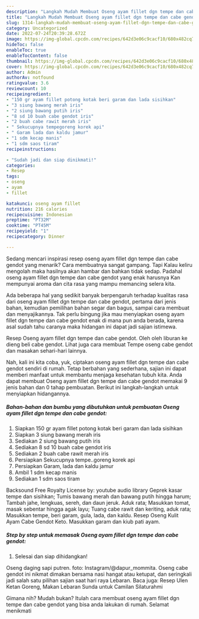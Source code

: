 ```yaml
---
description: "Langkah Mudah Membuat Oseng ayam fillet dgn tempe dan cabe gendot yang Enak Banget}"
title: "Langkah Mudah Membuat Oseng ayam fillet dgn tempe dan cabe gendot yang Enak Banget}"
slug: 1314-langkah-mudah-membuat-oseng-ayam-fillet-dgn-tempe-dan-cabe-gendot-yang-enak-banget
category: Uncategorized
date: 2022-07-24T20:39:28.672Z
image: https://img-global.cpcdn.com/recipes/642d3e06c9cacf10/680x482cq70/oseng-ayam-fillet-dgn-tempe-dan-cabe-gendot-foto-resep-utama.jpg
hideToc: false
enableToc: true
enableTocContent: false
thumbnail: https://img-global.cpcdn.com/recipes/642d3e06c9cacf10/680x482cq70/oseng-ayam-fillet-dgn-tempe-dan-cabe-gendot-foto-resep-utama.jpg
cover: https://img-global.cpcdn.com/recipes/642d3e06c9cacf10/680x482cq70/oseng-ayam-fillet-dgn-tempe-dan-cabe-gendot-foto-resep-utama.jpg
author: Admin
authorAv: notfound
ratingvalue: 3.6
reviewcount: 10
recipeingredient:
- "150 gr ayam fillet potong kotak beri garam dan lada sisihkan"
- "3 siung bawang merah iris"
- "2 siung bawang putih iris"
- "8 sd 10 buah cabe gendot iris"
- "2 buah cabe rawit merah iris"
- " Sekucupnya tempegoreng korek api"
- " Garam lada dan kaldu jamur"
- "1 sdm kecap manis"
- "1 sdm saos tiram"
recipeinstructions:

- "Sudah jadi dan siap dinikmati!"
categories:
- Resep
tags:
- oseng
- ayam
- fillet

katakunci: oseng ayam fillet 
nutrition: 216 calories
recipecuisine: Indonesian
preptime: "PT32M"
cooktime: "PT45M"
recipeyield: "1"
recipecategory: Dinner

---
```



Sedang mencari inspirasi resep oseng ayam fillet dgn tempe dan cabe gendot yang menarik? Cara membuatnya sangat gampang. Tapi Kalau keliru mengolah maka hasilnya akan hambar dan bahkan tidak sedap. Padahal oseng ayam fillet dgn tempe dan cabe gendot yang enak harusnya Kan mempunyai aroma dan cita rasa yang mampu memancing selera kita.


Ada beberapa hal yang sedikit banyak berpengaruh terhadap kualitas rasa dari oseng ayam fillet dgn tempe dan cabe gendot, pertama dari jenis bahan, kemudian pemilihan bahan segar dan bagus, sampai cara membuat dan menyajikannya. Tak perlu bingung jika mau menyiapkan oseng ayam fillet dgn tempe dan cabe gendot enak di mana pun anda berada, karena asal sudah tahu caranya maka hidangan ini dapat jadi sajian istimewa.

Resep Oseng ayam fillet dgn tempe dan cabe gendot. Oleh oleh liburan ke dieng beli cabe gendot. Lihat juga cara membuat Tempe oseng cabe gendot dan masakan sehari-hari lainnya.


Nah, kali ini kita coba, yuk, ciptakan oseng ayam fillet dgn tempe dan cabe gendot sendiri di rumah. Tetap berbahan yang sederhana, sajian ini dapat memberi manfaat untuk membantu menjaga kesehatan tubuh kita. Anda dapat membuat Oseng ayam fillet dgn tempe dan cabe gendot memakai 9 jenis bahan dan 0 tahap pembuatan. Berikut ini langkah-langkah untuk menyiapkan hidangannya.

<!--inarticleads1-->

##### Bahan-bahan dan bumbu yang dibutuhkan untuk pembuatan Oseng ayam fillet dgn tempe dan cabe gendot:

1. Siapkan 150 gr ayam fillet potong kotak beri garam dan lada sisihkan
1. Siapkan 3 siung bawang merah iris
1. Sediakan 2 siung bawang putih iris
1. Sediakan 8 sd 10 buah cabe gendot iris
1. Sediakan 2 buah cabe rawit merah iris
1. Persiapkan  Sekucupnya tempe..goreng korek api
1. Persiapkan  Garam, lada dan kaldu jamur
1. Ambil 1 sdm kecap manis
1. Sediakan 1 sdm saos tiram


Backsound Free Royalty License by: youtube audio library Geprek kasar tempe dan sisihkan; Tumis bawang merah dan bawang putih hingga harum; Tambah jahe, lengkuas, sereh, dan daun jeruk. Aduk rata; Masukkan tomat, masak sebentar hingga agak layu; Tuang cabe rawit dan keriting, aduk rata; Masukkan tempe, beri garam, gula, lada, dan kaldu. Resep Oseng Kulit Ayam Cabe Gendot Keto. Masukkan garam dan kiub pati ayam. 

<!--inarticleads2-->

##### Step by step untuk memasak Oseng ayam fillet dgn tempe dan cabe gendot:


1. Selesai dan siap dihidangkan!

Oseng daging sapi putren. foto: Instagram/@dapur_mommita. Oseng cabe gendot ini nikmat dimakan bersama nasi hangat atau ketupat, dan seringkali jadi salah satu pilihan sajian saat hari raya Lebaran. Baca juga: Resep Ulen Ketan Goreng, Makan Lebaran Sunda untuk Camilan Silaturahmi 

Gimana nih? Mudah bukan? Itulah cara membuat oseng ayam fillet dgn tempe dan cabe gendot yang bisa anda lakukan di rumah. Selamat menikmati
